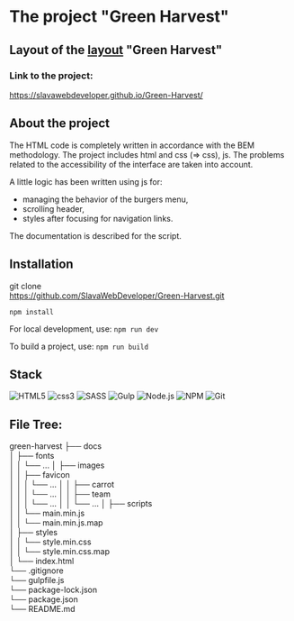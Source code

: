 # The project "Green Harvest"

## Layout of the [layout](https://www.figma.com/file/5X6A5ol24Ll1L04sAeNvGs/GreenHarvest-(Copy)?type=design&node-id=11069-437&mode=design&t=zOECN6VPlkQMruOD-0) "Green Harvest"

### Link to the project:
https://slavawebdeveloper.github.io/Green-Harvest/

## About the project
The HTML code is completely written in accordance with the BEM methodology. The project includes html and css (=> css), js. The problems related to the accessibility of the interface are taken into account.

A little logic has been written using js for:
  - managing the behavior of the burgers menu,
  - scrolling header,
  - styles after focusing for navigation links.

The documentation is described for the script.

## Installation

git clone  
https://github.com/SlavaWebDeveloper/Green-Harvest.git

`npm install`

For local development, use:
`npm run dev` 

To build a project, use:
`npm run build`

## Stack
![HTML5](https://img.shields.io/badge/HTML5-E34F26?style=for-the-badge&logo=html5&logoColor=white)
![css3](https://img.shields.io/badge/CSS3-1572B6?style=for-the-badge&logo=css3&logoColor=white)
![SASS](https://img.shields.io/badge/SASS-hotpink.svg?style=for-the-badge&logo=SASS&logoColor=white)
![Gulp](https://img.shields.io/badge/GULP-%23CF4647.svg?style=for-the-badge&logo=gulp&logoColor=white)
![Node.js](https://img.shields.io/badge/Node.js-43853D?style=for-the-badge&logo=node.js&logoColor=white)
![NPM](https://img.shields.io/badge/NPM-%23CB3837.svg?style=for-the-badge&logo=npm&logoColor=white)
![Git](https://img.shields.io/badge/git-%23F05033.svg?style=for-the-badge&logo=git&logoColor=white)

## File Tree:
green-harvest
├── docs  
│   ├── fonts  
│   │   └── ...
│   ├── images  
│   │   ├── favicon  
│   │   │   └── ...
│   │   ├── carrot  
│   │   │   └── ...
│   │   ├── team  
│   │   │   └── ...
│   │   └── ...
│   ├── scripts  
│   │   └── main.min.js  
│   │   └── main.min.js.map  
│   ├── styles  
│   │   └── style.min.css  
│   │   └── style.min.css.map  
│   └── index.html  
└── .gitignore  
└── gulpfile.js  
└── package-lock.json  
└── package.json  
└── README.md  